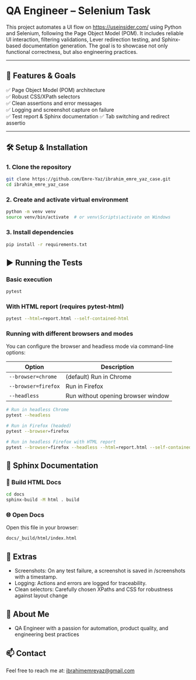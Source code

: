 # QA Engineer – Selenium Task

This project automates a UI flow on https://useinsider.com/ using Python and Selenium, following the Page Object Model (POM). It includes reliable UI interaction, filtering validations, Lever redirection testing, and Sphinx-based documentation generation. The goal is to showcase not only functional correctness, but also engineering practices.

---

## 🚀 Features & Goals

✅ Page Object Model (POM) architecture  
✅ Robust CSS/XPath selectors  
✅ Clean assertions and error messages  
✅ Logging and screenshot capture on failure  
✅ Test report & Sphinx documentation
✅ Tab switching and redirect assertio

---

## 🛠️ Setup & Installation

### 1. Clone the repository

```bash
git clone https://github.com/Emre-Yaz/ibrahim_emre_yaz_case.git
cd ibrahim_emre_yaz_case
```

### 2. Create and activate virtual environment

```bash
python -m venv venv
source venv/bin/activate  # or venv\Scripts\activate on Windows
```

### 3. Install dependencies

```bash
pip install -r requirements.txt
```

## ▶️ Running the Tests

### Basic execution

```bash
pytest
```

### With HTML report (requires pytest-html)

```bash
pytest --html=report.html --self-contained-html
```

### Running with different browsers and modes

You can configure the browser and headless mode via command-line options:

| Option              | Description                        |
| ------------------- | ---------------------------------- |
| `--browser=chrome`  | (default) Run in Chrome            |
| `--browser=firefox` | Run in Firefox                     |
| `--headless`        | Run without opening browser window |

```bash
# Run in headless Chrome
pytest --headless

# Run in Firefox (headed)
pytest --browser=firefox

# Run in headless Firefox with HTML report
pytest --browser=firefox --headless --html=report.html --self-contained-html
```

## 🧠 Sphinx Documentation

### 🔧 Build HTML Docs

```bash
cd docs
sphinx-build -M html . build
```

### 🌐 Open Docs

Open this file in your browser:

```bash
docs/_build/html/index.html
```

## 📸 Extras

- Screenshots: On any test failure, a screenshot is saved in /screenshots with a timestamp.
- Logging: Actions and errors are logged for traceability.
- Clean selectors: Carefully chosen XPaths and CSS for robustness against layout change

## 🙋 About Me

- QA Engineer with a passion for automation, product quality, and engineering best practices

## 📫 Contact

Feel free to reach me at: ibrahimemreyaz@gmail.com
